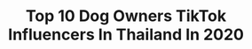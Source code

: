 ---
title: Top 10 Dog Owners TikTok Influencers In Thailand In 2020
description: >-
  Find top dog owners TikTok influencers in Thailand in 2020. Most popular hashtags: #dog #tiktok #japan #thailand.
platform: TikTok
profiles:
  - username: "ployandthegang"
    fullname: >-
      Dog Family 🐶🐕🦊
    location: "Thailand"
    followers: 138388
    engagement: 1378
    commentsToLikes: 0.010853
    id: ck9gkouzkknqh0j78knb3tqpm
    verified: false
    hashtags: "#japan, #thailand, #doglife, #homecooking"
  - username: "thestarvingdog"
    fullname: >-
      TheStarvingDog
    location: "Thailand"
    followers: 387592
    engagement: 2608
    commentsToLikes: 0.014271
    id: ck982ddljfhfo0j78fionxexq
    verified: false
    hashtags: "#straydog, #cutedog, #doglover, #rescuedog"
  - username: "medzinewatanya"
    fullname: >-
      Medzine Watanya
    location: "Thailand"
    followers: 43392
    engagement: 1990
    commentsToLikes: 0.021176
    id: cka0xlokw7oza0i785vfcpmw7
    verified: false
    hashtags: "#wfh, #wfhchallenge, #igoge, #snorechallenge"
  - username: "hiphoodclips"
    fullname: >-
      Funny Videos
    location: "Thailand"
    followers: 394735
    engagement: 1482
    commentsToLikes: 0.022007
    id: ck81q3v0nfpi30j789bp7v4m8
    verified: false
    hashtags: "#meme, #cats, #cute, #woman"
  - username: "vip.chanel1"
    fullname: >-
      🦋VIP🦋
    location: "Thailand"
    followers: 92842
    engagement: 1230
    commentsToLikes: 0.017595
    id: ckad5n37avdhi0i781zr6twsz
    verified: false
    hashtags: "#funny, #jerrod, #tiktok, #garenafreefire"
  - username: "muayfon_"
    fullname: >-
      Muayfon
    location: "Thailand"
    followers: 240595
    engagement: 693
    commentsToLikes: 0.010462
    id: ck8faikkm4bpk0j78dnfdry77
    verified: false
    hashtags: "#football, #zoommyface, #thai, #tiktok"
  - username: "iketaechanarong"
    fullname: >-
      Ike Taechanarong
    location: "Thailand"
    followers: 17296
    engagement: 612
    commentsToLikes: 0.000778
    id: ck9v982j0cv9d0j78qz8p9cw8
    verified: false
    hashtags: "#dachshund, #daydreaming, #payattheexit, #cafe"
  - username: "yukigodbless"
    fullname: >-
      Yukigodbless
    location: "Thailand"
    followers: 4635
    engagement: 822
    commentsToLikes: 0.014292
    id: ckan56whkdl3y0i78yr9j8fbm
    verified: false
    hashtags: "#covid19fashion, #animegirl, #bagaikanlangit, #swordartonline"
---